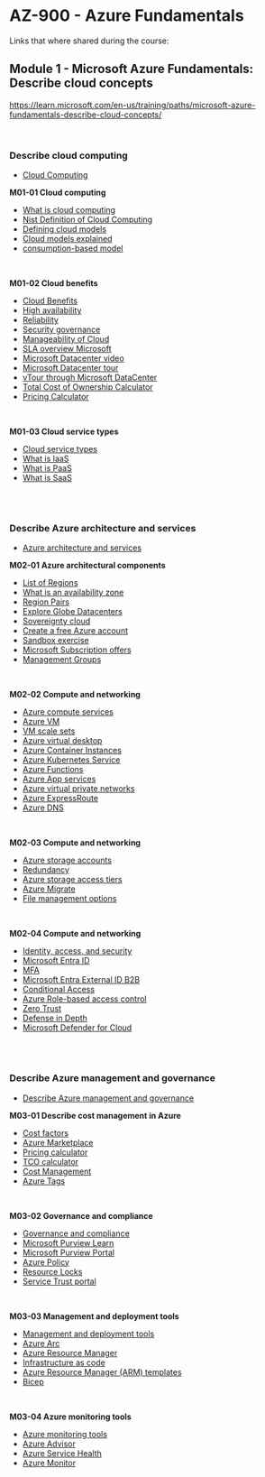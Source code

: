 
# AZ-900 - Azure Fundamentals
Links that where shared during the course:

## Module 1 - Microsoft Azure Fundamentals: Describe cloud concepts
https://learn.microsoft.com/en-us/training/paths/microsoft-azure-fundamentals-describe-cloud-concepts/

<br>

### Describe cloud computing
- [Cloud Computing](https://learn.microsoft.com/en-us/training/modules/describe-cloud-compute/)

<B>M01-01 Cloud computing</B>
- [What is cloud computing](https://learn.microsoft.com/training/modules/describe-cloud-compute/)
- [Nist Definition of Cloud Computing](https://csrc.nist.gov/pubs/sp/800/145/final)
- [Defining cloud models](https://learn.microsoft.com/training/modules/describe-cloud-compute/5-define-cloud-models)
- [Cloud models explained](https://azure.microsoft.com/en-gb/resources/cloud-computing-dictionary/what-are-private-public-hybrid-clouds/)
- [consumption-based model](https://learn.microsoft.com/en-gb/training/modules/describe-cloud-compute/6-describe-consumption-based-model)

<br>

<B>M01-02 Cloud benefits</B>
- [Cloud Benefits](https://learn.microsoft.com/training/modules/describe-benefits-use-cloud-services/)
- [High availability](https://learn.microsoft.com/training/modules/describe-benefits-use-cloud-services/2-high-availability-scalability-cloud)
- [Reliability](https://learn.microsoft.com/training/modules/describe-benefits-use-cloud-services/3-reliability-predictability-cloud)
- [Security governance](https://learn.microsoft.com/training/modules/describe-benefits-use-cloud-services/4-security-governance-cloud)
- [Manageability of Cloud](https://learn.microsoft.com/training/modules/describe-benefits-use-cloud-services/5-manageability-cloud)
- [SLA overview Microsoft](https://www.microsoft.com/licensing/docs/view/Service-Level-Agreements-SLA-for-Online-Services?lang=1)
- [Microsoft Datacenter video](https://learn.microsoft.com/en-us/shows/azure-videos/datacenter-overview)
- [Microsoft Datacenter tour](https://www.youtube.com/watch?v=80aK2_iwMOs)
- [vTour through Microsoft DataCenter](https://datacenters.microsoft.com/globe/explore/datacenter/)
- [Total Cost of Ownership Calculator](https://azure.microsoft.com/en-us/pricing/tco/calculator/)
- [Pricing Calculator](https://azure.microsoft.com/en-us/pricing/calculator/)

<br>

<B>M01-03 Cloud service types</B>
- [Cloud service types](https://learn.microsoft.com/training/modules/describe-cloud-service-types)
- [What is IaaS](https://azure.microsoft.com/en-gb/resources/cloud-computing-dictionary/what-is-iaas/)
- [What is PaaS](https://azure.microsoft.com/resources/cloud-computing-dictionary/what-is-paas/)
- [What is SaaS](https://azure.microsoft.com/resources/cloud-computing-dictionary/what-is-saas/)

<br>
<br>

### Describe Azure architecture and services
- [Azure architecture and services](https://learn.microsoft.com/training/paths/azure-fundamentals-describe-azure-architecture-services/)

<B>M02-01 Azure architectural components</B>
- [List of Regions](https://cdn-dynmedia-1.microsoft.com/is/content/microsoftcorp/microsoft/final/en-us/microsoft-brand/documents/995709-ACOM-DataResidency.pdf)
- [What is an availability zone](https://learn.microsoft.com/azure/reliability/availability-zones-overview)
- [Region Pairs](https://learn.microsoft.com/azure/reliability/cross-region-replication-azure#what-are-paired-regions)
- [Explore Globe Datacenters](https://datacenters.microsoft.com/globe/)
- [Sovereignty cloud](https://learn.microsoft.com/en-us/industry/sovereignty/cloud-for-sovereignty)
- [Create a free Azure account](https://learn.microsoft.com/training/modules/create-an-azure-account/)
- [Sandbox exercise](https://learn.microsoft.com/en-gb/training/modules/describe-core-architectural-components-of-azure/4-exercise-explore-learn-sandbox)
- [Microsoft Subscription offers](https://azure.microsoft.com/en-us/support/legal/offer-details/ )
- [Management Groups](https://learn.microsoft.com/azure/governance/management-groups/)

<br>

<B>M02-02 Compute and networking</B>
- [Azure compute services](https://azure.microsoft.com/products/category/compute/)
- [Azure VM](https://learn.microsoft.com/training/modules/describe-azure-compute-networking-services/2-virtual-machines)
- [VM scale sets](https://learn.microsoft.com/training/modules/describe-azure-compute-networking-services/2-virtual-machines)
- [Azure virtual desktop](https://learn.microsoft.com/azure/virtual-desktop/overview)
- [Azure Container Instances](https://azure.microsoft.com/en-us/services/container-instances/)
- [Azure Kubernetes Service](https://azure.microsoft.com/en-us/services/kubernetes-service/)
- [Azure Functions](https://learn.microsoft.com/training/modules/describe-azure-compute-networking-services/6-functions)
- [Azure App services](https://learn.microsoft.com/training/modules/describe-azure-compute-networking-services/7-describe-application-hosting-options)
- [Azure virtual private networks](https://learn.microsoft.com/en-gb/training/modules/describe-azure-compute-networking-services/10-virtual-private-networks)
- [Azure ExpressRoute](https://learn.microsoft.com/training/modules/describe-azure-compute-networking-services/11-expressroute/)
- [Azure DNS](https://learn.microsoft.com/training/modules/describe-azure-compute-networking-services/12-domain-name-system)

<br>

<B>M02-03 Compute and networking</B>
- [Azure storage accounts](https://learn.microsoft.com/en-gb/training/modules/describe-azure-storage-services/2-accounts)
- [Redundancy](https://learn.microsoft.com/training/modules/describe-azure-storage-services/3-redundancy)
- [Azure storage access tiers](https://learn.microsoft.com/training/modules/describe-azure-storage-services/4-describe-azure-storage-services)
- [Azure Migrate](https://learn.microsoft.com/training/modules/describe-azure-storage-services/6-identify-azure-data-migration-options)
- [File management options](https://learn.microsoft.com/training/modules/describe-azure-storage-services/7-identify-azure-file-movement-options)

<br>

<B>M02-04 Compute and networking</B>
- [Identity, access, and security](https://learn.microsoft.com/training/modules/describe-azure-identity-access-security)
- [Microsoft Entra ID](https://www.microsoft.com/security/business/identity-access/microsoft-entra-id)
- [MFA](https://learn.microsoft.com/training/modules/describe-azure-identity-access-security/3-authentication-methods)
- [Microsoft Entra External ID B2B](https://learn.microsoft.com/training/modules/describe-azure-identity-access-security/4-external-identities)
- [Conditional Access](https://learn.microsoft.com/azure/active-directory/conditional-access/overview)
- [Azure Role-based access control](https://learn.microsoft.com/azure/role-based-access-control/overview)
- [Zero Trust](https://learn.microsoft.com/training/modules/describe-azure-identity-access-security/7-describe-zero-trust-model)
- [Defense in Depth](https://learn.microsoft.com/training/modules/describe-azure-identity-access-security/8-describe-defense-depth)
- [Microsoft Defender for Cloud](https://learn.microsoft.com/training/modules/describe-azure-identity-access-security/9-describe-microsoft-defender-for-cloud)

<br>
<br>

### Describe Azure management and governance
- [Describe Azure management and governance](https://learn.microsoft.com/en-gb/training/paths/describe-azure-management-governance/)

<B>M03-01 Describe cost management in Azure</B>
- [Cost factors](https://learn.microsoft.com/en-gb/training/modules/describe-cost-management-azure/2-describe-factors-affect-costs-azure)
- [Azure Marketplace](https://azuremarketplace.microsoft.com/en-us/ )
- [Pricing calculator](https://azure.microsoft.com/en-us/pricing/calculator/)
- [TCO calculator](https://azure.microsoft.com/en-us/pricing/tco/calculator/)
- [Cost Management](https://azure.microsoft.com/en-us/services/cost-management/)
- [Azure Tags](https://learn.microsoft.com/azure/azure-resource-manager/management/tag-resources)

<br>

<B>M03-02 Governance and compliance</B>
- [Governance and compliance](https://learn.microsoft.com/training/modules/describe-features-tools-azure-for-governance-compliance)
- [Microsoft Purview Learn](https://learn.microsoft.com/en-us/purview/purview)
- [Microsoft Purview Portal](https://purview.microsoft.com)
- [Azure Policy](https://azure.microsoft.com/en-us/services/azure-policy)
- [Resource Locks](https://learn.microsoft.com/en-gb/training/modules/describe-features-tools-azure-for-governance-compliance/5-exercise-configure-resource-lock)
- [Service Trust portal](https://learn.microsoft.com/training/modules/describe-features-tools-azure-for-governance-compliance/6-describe-purpose-of-service-trust-portal)

<br>

<B>M03-03 Management and deployment tools</B>
- [Management and deployment tools](https://learn.microsoft.com/training/modules/describe-features-tools-manage-deploy-azure-resources/)
- [Azure Arc](https://learn.microsoft.com/training/modules/describe-features-tools-manage-deploy-azure-resources/3-describe-purpose-of-azure-arc)
- [Azure Resource Manager](https://learn.microsoft.com/azure/azure-resource-manager/)
- [Infrastructure as code](https://learn.microsoft.com/en-us/devops/deliver/what-is-infrastructure-as-code#deploy-iac-on-azure)
- [Azure Resource Manager (ARM) templates](https://learn.microsoft.com/training/modules/describe-features-tools-manage-deploy-azure-resources/4-describe-azure-resource-manager-azure-arm-templates)
- [Bicep](https://learn.microsoft.com/en-us/azure/azure-resource-manager/bicep/overview?tabs=bicep)

<br>

<B>M03-04 Azure monitoring tools</B>
- [Azure monitoring tools](https://learn.microsoft.com/training/modules/describe-monitoring-tools-azure/)
- [Azure Advisor](https://learn.microsoft.com/azure/advisor/advisor-overview)
- [Azure Service Health](https://learn.microsoft.com/training/modules/describe-monitoring-tools-azure/3-describe-azure-service-health)
- [Azure Monitor](https://learn.microsoft.com/training/modules/describe-monitoring-tools-azure/4-describe-azure-monitor)
